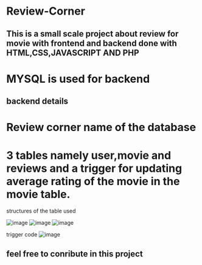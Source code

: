# Review-Corner
## This is a small scale project about review for movie with frontend and backend done with HTML,CSS,JAVASCRIPT AND PHP 
# MYSQL is used for backend
## backend details
# Review corner name of the database
# 3 tables namely user,movie and reviews and a trigger for updating average rating of the movie in the movie table.
structures of the table used

![image](https://github.com/AayushmaanMittal/Review-Corner/assets/114865344/e3439e98-82c1-475f-b139-ca11b8888d16)
![image](https://github.com/AayushmaanMittal/Review-Corner/assets/114865344/f5960051-9634-40f7-bf98-74c83d7c73e1)
![image](https://github.com/AayushmaanMittal/Review-Corner/assets/114865344/6862e6d3-1b39-45cf-b0ac-c09d0b980c89)

trigger code
![image](https://github.com/AayushmaanMittal/Review-Corner/assets/114865344/b539489c-590e-487f-ab02-9d2754437807)

## feel free to conribute in this project




